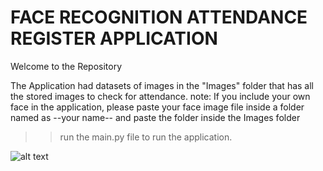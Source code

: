 # FACE RECOGNITION ATTENDANCE REGISTER APPLICATION

Welcome to the Repository

The Application had datasets of images in the "Images" folder that has all the stored images to check for attendance.
note: If you include your own face in the application, please paste your face image file inside a folder named as --your name-- and paste the folder inside the Images folder

>> run the main.py file to run the application.

![alt text](https://github.com/kishore-shiva/Face-Recignition-Attendance-Register/blob/master/screenshots/Screenshot%20(20).png)
